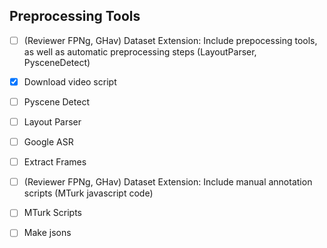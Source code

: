 ## Preprocessing Tools

- [ ] (Reviewer FPNg, GHav) Dataset Extension: Include prepocessing tools, as well as automatic preprocessing steps (LayoutParser, PysceneDetect)
- [x] Download video script
- [ ] Pyscene Detect 
- [ ] Layout Parser
- [ ] Google ASR
- [ ] Extract Frames


- [ ] (Reviewer FPNg, GHav) Dataset Extension: Include manual annotation scripts (MTurk javascript code)
- [ ] MTurk Scripts



- [ ] Make jsons 
